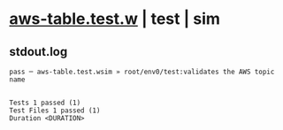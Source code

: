 # [aws-table.test.w](../../../../../../examples/tests/sdk_tests/table/aws-table.test.w) | test | sim

## stdout.log
```log
pass ─ aws-table.test.wsim » root/env0/test:validates the AWS topic name
 
 
Tests 1 passed (1)
Test Files 1 passed (1)
Duration <DURATION>
```

